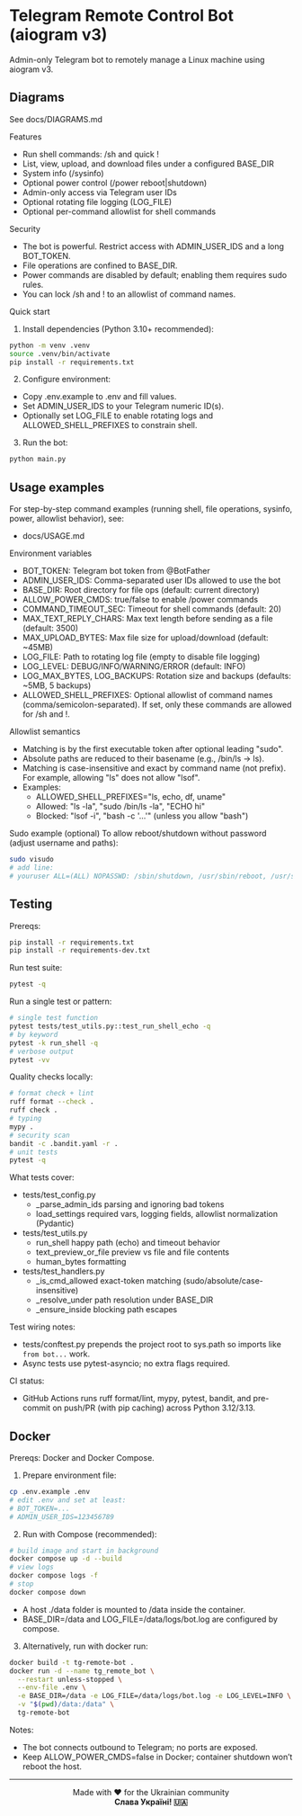 # Telegram Remote Control Bot (aiogram v3)

Admin-only Telegram bot to remotely manage a Linux machine using aiogram v3.

## Diagrams
See docs/DIAGRAMS.md

Features
- Run shell commands: /sh <cmd> and quick !<cmd>
- List, view, upload, and download files under a configured BASE_DIR
- System info (/sysinfo)
- Optional power control (/power reboot|shutdown)
- Admin-only access via Telegram user IDs
- Optional rotating file logging (LOG_FILE)
- Optional per-command allowlist for shell commands

Security
- The bot is powerful. Restrict access with ADMIN_USER_IDS and a long BOT_TOKEN.
- File operations are confined to BASE_DIR.
- Power commands are disabled by default; enabling them requires sudo rules.
- You can lock /sh and !<cmd> to an allowlist of command names.

Quick start
1) Install dependencies (Python 3.10+ recommended):
```bash
python -m venv .venv
source .venv/bin/activate
pip install -r requirements.txt
```

2) Configure environment:
- Copy .env.example to .env and fill values.
- Set ADMIN_USER_IDS to your Telegram numeric ID(s).
- Optionally set LOG_FILE to enable rotating logs and ALLOWED_SHELL_PREFIXES to constrain shell.

3) Run the bot:
```bash
python main.py
```

## Usage examples
For step-by-step command examples (running shell, file operations, sysinfo, power, allowlist behavior), see:
- docs/USAGE.md

Environment variables
- BOT_TOKEN: Telegram bot token from @BotFather
- ADMIN_USER_IDS: Comma-separated user IDs allowed to use the bot
- BASE_DIR: Root directory for file ops (default: current directory)
- ALLOW_POWER_CMDS: true/false to enable /power commands
- COMMAND_TIMEOUT_SEC: Timeout for shell commands (default: 20)
- MAX_TEXT_REPLY_CHARS: Max text length before sending as a file (default: 3500)
- MAX_UPLOAD_BYTES: Max file size for upload/download (default: ~45MB)
- LOG_FILE: Path to rotating log file (empty to disable file logging)
- LOG_LEVEL: DEBUG/INFO/WARNING/ERROR (default: INFO)
- LOG_MAX_BYTES, LOG_BACKUPS: Rotation size and backups (defaults: ~5MB, 5 backups)
- ALLOWED_SHELL_PREFIXES: Optional allowlist of command names (comma/semicolon-separated). If set, only these commands are allowed for /sh and !<cmd>.

Allowlist semantics
- Matching is by the first executable token after optional leading "sudo".
- Absolute paths are reduced to their basename (e.g., /bin/ls -> ls).
- Matching is case-insensitive and exact by command name (not prefix). For example, allowing "ls" does not allow "lsof".
- Examples:
  - ALLOWED_SHELL_PREFIXES="ls, echo, df, uname"
  - Allowed: "ls -la", "sudo /bin/ls -la", "ECHO hi"
  - Blocked: "lsof -i", "bash -c '...'" (unless you allow "bash")

Sudo example (optional)
To allow reboot/shutdown without password (adjust username and paths):
```bash
sudo visudo
# add line:
# youruser ALL=(ALL) NOPASSWD: /sbin/shutdown, /usr/sbin/reboot, /usr/sbin/poweroff, /usr/bin/reboot, /usr/bin/poweroff
```

## Testing
Prereqs:
```bash
pip install -r requirements.txt
pip install -r requirements-dev.txt
```

Run test suite:
```bash
pytest -q
```

Run a single test or pattern:
```bash
# single test function
pytest tests/test_utils.py::test_run_shell_echo -q
# by keyword
pytest -k run_shell -q
# verbose output
pytest -vv
```

Quality checks locally:
```bash
# format check + lint
ruff format --check .
ruff check .
# typing
mypy .
# security scan
bandit -c .bandit.yaml -r .
# unit tests
pytest -q
```

What tests cover:
- tests/test_config.py
  - _parse_admin_ids parsing and ignoring bad tokens
  - load_settings required vars, logging fields, allowlist normalization (Pydantic)
- tests/test_utils.py
  - run_shell happy path (echo) and timeout behavior
  - text_preview_or_file preview vs file and file contents
  - human_bytes formatting
- tests/test_handlers.py
  - _is_cmd_allowed exact-token matching (sudo/absolute/case-insensitive)
  - _resolve_under path resolution under BASE_DIR
  - _ensure_inside blocking path escapes

Test wiring notes:
- tests/conftest.py prepends the project root to sys.path so imports like `from bot...` work.
- Async tests use pytest-asyncio; no extra flags required.

CI status:
- GitHub Actions runs ruff format/lint, mypy, pytest, bandit, and pre-commit on push/PR (with pip caching) across Python 3.12/3.13.

## Docker
Prereqs: Docker and Docker Compose.

1) Prepare environment file:
```bash
cp .env.example .env
# edit .env and set at least:
# BOT_TOKEN=...
# ADMIN_USER_IDS=123456789
```

2) Run with Compose (recommended):
```bash
# build image and start in background
docker compose up -d --build
# view logs
docker compose logs -f
# stop
docker compose down
```
- A host ./data folder is mounted to /data inside the container.
- BASE_DIR=/data and LOG_FILE=/data/logs/bot.log are configured by compose.

3) Alternatively, run with docker run:
```bash
docker build -t tg-remote-bot .
docker run -d --name tg_remote_bot \
  --restart unless-stopped \
  --env-file .env \
  -e BASE_DIR=/data -e LOG_FILE=/data/logs/bot.log -e LOG_LEVEL=INFO \
  -v "$(pwd)/data:/data" \
  tg-remote-bot
```

Notes:
- The bot connects outbound to Telegram; no ports are exposed.
- Keep ALLOW_POWER_CMDS=false in Docker; container shutdown won’t reboot the host.

---

<p align="center">
   Made with ❤️ for the Ukrainian community<br>
   <strong>Слава Україні! 🇺🇦</strong>
</p>
